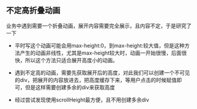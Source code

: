 ## 不定高折叠动画
业务中遇到需要一个折叠动画，展开内容需要完全展示，且内容不定，于是研究了一下
* 平时写这个动画可能会用max-height:0，到max-height:较大值，但是这种方法产生的动画非线性，尤其是max-height较大时，动画一开始很慢，后面很快，所以这个方法只适合展开高度小的动画。

* 遇到不定高的动画，需要先获取展开后的高度，对此我们可以创建一个不可见的div，把展开的内容放进去，把高度缓存下来，等用户点击的时候赋值即可，但是这样需要创建多余的div来获取高度

* 经过尝试发现使用scrollHeight最方便，且不用创建多余div
